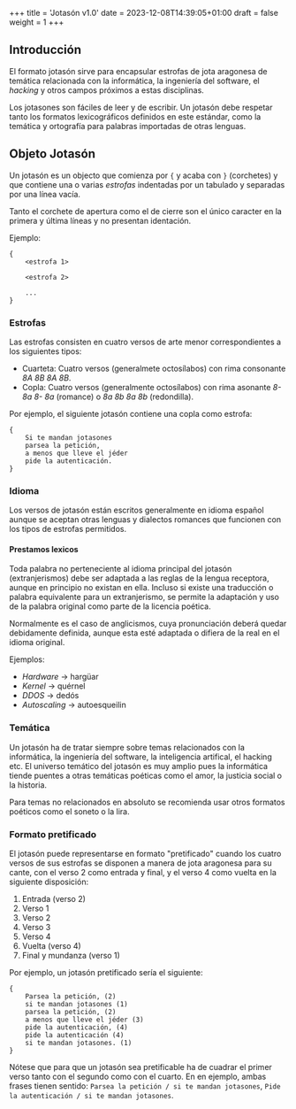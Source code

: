 +++
title = 'Jotasón v1.0'
date = 2023-12-08T14:39:05+01:00
draft = false
weight = 1
+++

## Introducción

El formato jotasón sirve para encapsular estrofas de jota aragonesa de temática relacionada con la informática, la ingeniería del software, el *hacking* y otros campos próximos a estas disciplinas.

Los jotasones son fáciles de leer y de escribir. Un jotasón debe respetar tanto los formatos lexicográficos definidos en este estándar, como la temática y ortografía para palabras importadas de otras lenguas.

## Objeto Jotasón

Un jotasón es un objecto que comienza por `{` y acaba con `}` (corchetes) y que contiene una o varias *estrofas* indentadas por un tabulado y separadas por una línea vacía.

Tanto el corchete de apertura como el de cierre son el único caracter en la primera y última líneas y no presentan identación.

Ejemplo:

	{
		<estrofa 1>
	
		<estrofa 2>
	
		...
	}


### Estrofas

Las estrofas consisten en cuatro versos de arte menor correspondientes a los siguientes tipos:

  - Cuarteta: Cuatro versos (generalmete octosílabos) con rima consonante *8A 8B 8A 8B*.
  - Copla: Cuatro versos (generalmente octosílabos) con rima asonante *8- 8a 8- 8a* (romance) o *8a 8b 8a 8b* (redondilla).

Por ejemplo, el siguiente jotasón contiene una copla como estrofa:

	{
		Si te mandan jotasones
		parsea la petición,
		a menos que lleve el jéder
		pide la autenticación.
	}

### Idioma

Los versos de jotasón están escritos generalmente en idioma español aunque se aceptan otras lenguas y dialectos romances que funcionen con los tipos de estrofas permitidos.

#### Prestamos lexicos

Toda palabra no perteneciente al idioma principal del jotasón (extranjerismos) debe ser adaptada a las reglas de la lengua receptora, aunque en principio no existan en ella. Incluso si existe una traducción o palabra equivalente para un extranjerismo, se permite la adaptación y uso de la palabra original como parte de la licencia poética.

Normalmente es el caso de anglicismos, cuya pronunciación deberá quedar debidamente definida, aunque esta esté adaptada o difiera de la real en el idioma original.

Ejemplos:

  - *Hardware* -> hargüar
  - *Kernel* -> quérnel
  - *DDOS* -> dedós
  - *Autoscaling* -> autoesqueilin

### Temática

Un jotasón ha de tratar siempre sobre temas relacionados con la informática, la ingeniería del software, la inteligencia artifical, el hacking etc. El universo temático del jotasón es muy amplio pues la informática tiende puentes a otras temáticas poéticas como el amor, la justicia social o la historia.

Para temas no relacionados en absoluto se recomienda usar otros formatos poéticos como el soneto o la lira.

### Formato pretificado

El jotasón puede representarse en formato "pretificado" cuando los cuatro versos de sus estrofas se disponen a manera de jota aragonesa para su cante, con el verso 2 como entrada y final, y el verso 4 como vuelta en la siguiente disposición:

  1. Entrada (verso 2)
  2. Verso 1
  3. Verso 2
  4. Verso 3
  5. Verso 4
  6. Vuelta (verso 4)
  7. Final y mundanza (verso 1)

Por ejemplo, un jotasón pretificado sería el siguiente:

	{
		Parsea la petición, (2)
		si te mandan jotasones (1)
		parsea la petición, (2)
		a menos que lleve el jéder (3)
		pide la autenticación, (4)
		pide la autenticación (4)
		si te mandan jotasones. (1)
	}

Nótese que para que un jotasón sea pretificable ha de cuadrar el primer verso tanto con el segundo como con el cuarto. En en ejemplo, ambas frases tienen sentido: `Parsea la petición / si te mandan jotasones`, `Pide la autenticación / si te mandan jotasones`.
